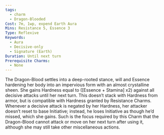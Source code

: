 ```yaml
---
tags:
  - charm
  - Dragon-Blooded
Cost: 7m, 1wp, expend Earth Aura
Mins: Resistance 5, Essence 3
Type: Reflexive
Keywords:
  - Aura
  - Decisive-only
  - Signature (Earth)
Duration: Until next turn
Prerequisite Charms:
  - None
---
```

The Dragon-Blood settles into a deep-rooted stance, will and Essence hardening her body into an impervious form with an almost crystalline sheen. She gains Hardness equal to ([Essence + Stamina] x2) against all decisive attacks until her next turn. This doesn’t stack with Hardness from armor, but is compatible with Hardness granted by Resistance Charms. Whenever a decisive attack is negated by her Hardness, her attacker doesn’t reset to base Initiative; instead, he loses Initiative as though he’d missed, which she gains. Such is the focus required by this Charm that the Dragon-Blood cannot attack or move on her next turn after using it, although she may still take other miscellaneous actions.